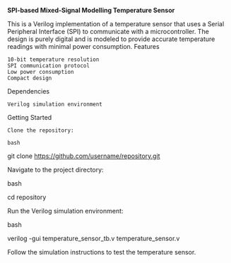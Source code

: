 __SPI-based Mixed-Signal Modelling Temperature Sensor__

This is a Verilog implementation of a temperature sensor that uses a Serial Peripheral Interface (SPI) to communicate with a microcontroller. The design is purely digital and is modeled to provide accurate temperature readings with minimal power consumption.
Features

    10-bit temperature resolution
    SPI communication protocol
    Low power consumption
    Compact design

Dependencies

    Verilog simulation environment

Getting Started

    Clone the repository:

    bash

git clone https://github.com/username/repository.git

Navigate to the project directory:

bash

cd repository

Run the Verilog simulation environment:

bash

verilog -gui temperature_sensor_tb.v temperature_sensor.v

Follow the simulation instructions to test the temperature sensor.
